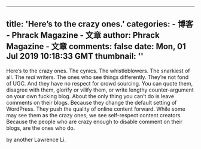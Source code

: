 
---
title: 'Here’s to the crazy ones.'
categories: 
    - 博客
    - Phrack Magazine - 文章
author: Phrack Magazine - 文章
comments: false
date: Mon, 01 Jul 2019 10:18:33 GMT
thumbnail: ''
---

<div>   
<p>Here’s to the crazy ones. The cynics. The whistleblowers. The snarkiest of all. The <em>real</em> writers. The ones who see things differently. They’re not fond of UGC. And they have no respect for crowd sourcing. You can quote them, disagree with them, glorify or vilify them, or write lengthy counter-argument on your own fucking blog. About the only thing you can’t do is leave comments on their blogs. Because they change the default setting of WordPress. They push the quality of online content forward. While some may see them as the crazy ones, we see self-respect content creators. Because the people who are crazy enough to disable comment on their blogs, are the ones who do.</p>



<p>by another Lawrence Li.</p>
  
</div>
            